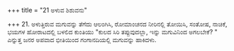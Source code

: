 +++
title = "21 ಅಳುವ ಶಿಶುವನು"

+++
21. ಅಳುತ್ತಿರುವ ಮಗುವನ್ನು ತೆಗೆದು ಆಲಂಗಿಸಿ, ರೋಮಾಂಚನದ ನೀರಿನಲ್ಲಿ ತೋಯಿಸಿ, ಸಂತೋಷ, ನಾಚಿಕೆ, ಭಯಗಳ ಹೋರಾಟದಲ್ಲಿ ಬಳಲಿದ ಕುಂತಿಯು "ಕುಲದ ಸಿರಿ ತಪ್ಪುವುದಲ್ಲಾ, ಇನ್ನು  ಮಗುವಿನಿಂದ ಅಗಲಬೇಕೆ? " ಎನ್ನುತ್ತ ಜನರ ಅಪವಾದ ಭೀತಿಯಿಂದ ಗಂಗಾನದಿಯಲ್ಲಿ ಮಗುವನ್ನು ಹಾಕಿದಳು.
